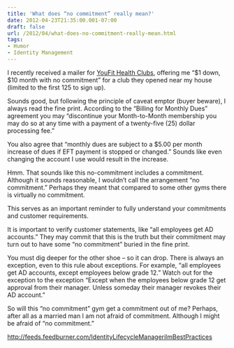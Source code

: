 ```yaml
---
title: 'What does “no commitment” really mean?'
date: 2012-04-23T21:35:00.001-07:00
draft: false
url: /2012/04/what-does-no-commitment-really-mean.html
tags: 
- Humor
- Identity Management
---
```


I recently received a mailer for [YouFit Health Clubs](http://www.youfithealthclubs.com/index.html), offering me “$1 down, $10 month with no commitment” for a club they opened near my house (limited to the first 125 to sign up).

Sounds good, but following the principle of caveat emptor (buyer beware), I always read the fine print. According to the “Billing for Monthly Dues” agreement you may “discontinue your Month-to-Month membership you may do so at any time with a payment of a twenty-five (25) dollar processing fee.”

You also agree that “monthly dues are subject to a $5.00 per month increase of dues if EFT payment is stopped or changed.” Sounds like even changing the account I use would result in the increase.

Hmm. That sounds like this no-commitment includes a commitment. Although it sounds reasonable, I wouldn’t call the arrangement “no commitment.” Perhaps they meant that compared to some other gyms there is virtually no commitment.

This serves as an important reminder to fully understand your commitments and customer requirements.

It is important to verify customer statements, like “all employees get AD accounts.” They may commit that this is the truth but their commitment may turn out to have some “no commitment” buried in the fine print.

You must dig deeper for the other shoe – so it can drop. There is always an exception, even to this rule about exceptions. For example, “all employees get AD accounts, except employees below grade 12.” Watch out for the exception to the exception “Except when the employees below grade 12 get approval from their manager. Unless someday their manager revokes their AD account.”

So will this “no commitment” gym get a commitment out of me? Perhaps, after all as a married man I am not afraid of commitment. Although I might be afraid of “no commitment.”

http://feeds.feedburner.com/IdentityLifecycleManagerilmBestPractices